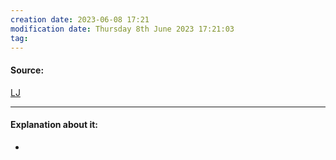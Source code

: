 ```yaml
---
creation date: 2023-06-08 17:21
modification date: Thursday 8th June 2023 17:21:03
tag: 
---
```


#### Source:
[LJ](https://linuxjourney.com/lesson/classless-interdomain-routing-cidr)

--------------------------------------

#### Explanation about it:

* 
